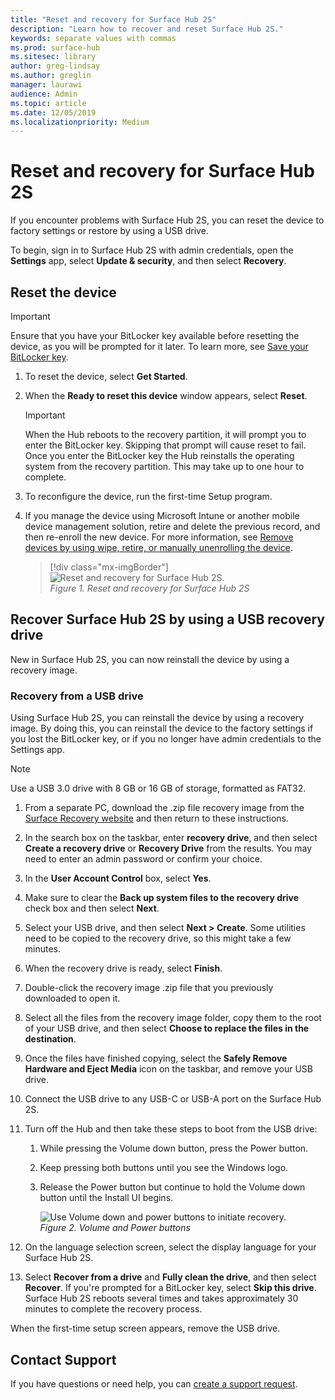 ```yaml
---
title: "Reset and recovery for Surface Hub 2S"
description: "Learn how to recover and reset Surface Hub 2S."
keywords: separate values with commas
ms.prod: surface-hub
ms.sitesec: library
author: greg-lindsay
ms.author: greglin
manager: laurawi
audience: Admin
ms.topic: article
ms.date: 12/05/2019
ms.localizationpriority: Medium
---
```


# Reset and recovery for Surface Hub 2S

If you encounter problems with Surface Hub 2S, you can reset the device to factory settings or restore by using a USB drive.

To begin, sign in to Surface Hub 2S with admin credentials, open the **Settings** app, select **Update & security**, and then select **Recovery**.

## Reset the device

   > [!IMPORTANT]
   > Ensure that you have your BitLocker key available before resetting the device, as you will be prompted for it later. To learn more, see [Save your BitLocker key](save-bitlocker-key-surface-hub.md).

1. To reset the device, select **Get Started**.

2. When the **Ready to reset this device** window appears, select **Reset**. 
  
   > [!IMPORTANT]
   > When the Hub reboots to the recovery partition, it will prompt you to enter the BitLocker key. Skipping that prompt will cause reset to fail. Once you enter the BitLocker key the Hub reinstalls the operating system from the recovery partition. This may take up to one hour to complete.
  
3. To reconfigure the device, run the first-time Setup program.

4. If you manage the device using Microsoft Intune or another mobile device management solution, retire and delete the previous record, and then re-enroll the new device. For more information, see [Remove devices by using wipe, retire, or manually unenrolling the device](https://docs.microsoft.com/intune/devices-wipe).

   > [!div class="mx-imgBorder"]
   > ![*Reset and recovery for Surface Hub 2S*.](images/sh2-reset.png)
   <br/>*Figure 1. Reset and recovery for Surface Hub 2S* 

## Recover Surface Hub 2S by using a USB recovery drive

New in Surface Hub 2S, you can now reinstall the device by using a recovery image.

### Recovery from a USB drive

Using Surface Hub 2S, you can reinstall the device by using a recovery image. By doing this, you can reinstall the device to the factory settings if you lost the BitLocker key, or if you no longer have admin credentials to the Settings app.

>[!NOTE]
>Use a USB 3.0 drive with 8 GB or 16 GB of storage, formatted as FAT32.

1. From a separate PC, download the .zip file recovery image from the [Surface Recovery website](https://support.microsoft.com/surfacerecoveryimage?devicetype=surfacehub2s) and then return to these instructions. 

1. In the search box on the taskbar, enter **recovery drive**, and then select **Create a recovery drive** or **Recovery Drive** from the results. You may need to enter an admin password or confirm your choice.

1. In the **User Account Control** box, select **Yes**.

1. Make sure to clear the **Back up system files to the recovery drive** check box and then select **Next**.

1. Select your USB drive, and then select **Next > Create**.  Some utilities need to be copied to the recovery drive, so this might take a few minutes.

1. When the recovery drive is ready, select **Finish**.

1. Double-click the recovery image .zip file that you previously downloaded to open it.

1. Select all the files from the recovery image folder, copy them to the root of your USB drive, and then select **Choose to replace the files in the destination**.

1. Once the files have finished copying, select the **Safely Remove Hardware and Eject Media** icon on the taskbar, and remove your USB drive.

1. Connect the USB drive to any USB-C or USB-A port on the Surface Hub 2S.

1. Turn off the Hub and then take these steps to boot from the USB drive:

   1. While pressing the Volume down button, press the Power button.
   1. Keep pressing both buttons until you see the Windows logo.
   1. Release the Power button but continue to hold the Volume down button until the Install UI begins.

      ![*Use Volume down and power buttons to initiate recovery*.](images/sh2-keypad.png)
      <br>*Figure 2. Volume and Power buttons*

1. On the language selection screen, select the display language for your Surface Hub 2S.

1. Select **Recover from a drive** and **Fully clean the drive**, and then select **Recover**. If you're prompted for a BitLocker key, select **Skip this drive**. Surface Hub 2S reboots several times and takes approximately 30 minutes to complete the recovery process.

When the first-time setup screen appears, remove the USB drive.

## Contact Support

If you have questions or need help, you can [create a support request](https://support.microsoft.com/supportforbusiness/productselection).
